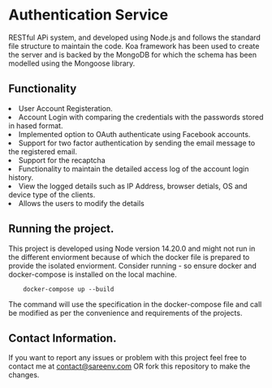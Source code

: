 # Authentication Service

RESTful APi system, and developed using Node.js and follows the standard file structure to maintain the code. 
Koa framework has been used to create the server and is backed by the MongoDB for which the schema has been modelled using the Mongoose library.

## Functionality
<li> User Account Registeration. </li>
<li> Account Login with comparing the credentials with the passwords stored in hased format. </li>
<li> Implemented option to OAuth authenticate using Facebook accounts. </li>
<li> Support for two factor authentication by sending the email message to the registered email. </li>
<li> Support for the recaptcha </li>
<li> Functionality to maintain the detailed access log of the account login history. </li>
<li> View the logged details such as IP Address, browser detials, OS and device type of the clients. </li>
<li> Allows the users to modify the details </li>

## Running the project. 
This project is developed using Node version 14.20.0 and might not run in the different enviorment because of which the docker file is prepared to provide the isolated enviorment. 
Consider running - so ensure docker and docker-compose is installed on the local machine.

```
    docker-compose up --build
```
The command will use the specification in the docker-compose file and call be modified as per the convenience and requirements of the projects. 

## Contact Information. 
If you want to report any  issues or problem with this project feel free to contact me at contact@sareenv.com OR fork this repository to make the changes.
